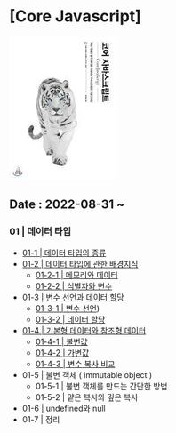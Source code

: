 # [Core Javascript]

![image](image/core%20javascript.png)

## Date : 2022-08-31 ~

### 01 | 데이터 타입

- [01-1 | 데이터 타입의 종류](https://github.com/MillPRE/TIL/blob/2f029f7c16a7fb8841680a2175312e95b34ffa2a/001-%5BBook%5D/%5BCore%20Javascript%5D/01%20%7C%20%5B%EB%8D%B0%EC%9D%B4%ED%84%B0%20%ED%83%80%EC%9E%85%5D/01-1%20%7C%20%EB%8D%B0%EC%9D%B4%ED%84%B0%20%ED%83%80%EC%9E%85%EC%9D%98%20%EC%A2%85%EB%A5%98.md)
- [01-2 | 데이터 타입에 관한 배경지식](https://github.com/MillPRE/TIL/blob/2f029f7c16a7fb8841680a2175312e95b34ffa2a/001-%5BBook%5D/%5BCore%20Javascript%5D/01%20%7C%20%5B%EB%8D%B0%EC%9D%B4%ED%84%B0%20%ED%83%80%EC%9E%85%5D/01-2%20%7C%20%EB%8D%B0%EC%9D%B4%ED%84%B0%20%ED%83%80%EC%9E%85%EC%97%90%20%EA%B4%80%ED%95%9C%20%EB%B0%B0%EA%B2%BD%EC%A7%80%EC%8B%9D.md)
  - [01-2-1 | 메모리와 데이터](https://github.com/MillPRE/TIL/blob/master/001-%5BBook%5D/%5BCore%20Javascript%5D/01%20%7C%20%5B%EB%8D%B0%EC%9D%B4%ED%84%B0%20%ED%83%80%EC%9E%85%5D/01-2%20%7C%20%EB%8D%B0%EC%9D%B4%ED%84%B0%20%ED%83%80%EC%9E%85%EC%97%90%20%EA%B4%80%ED%95%9C%20%EB%B0%B0%EA%B2%BD%EC%A7%80%EC%8B%9D.md#01-2-1--%EB%A9%94%EB%AA%A8%EB%A6%AC%EC%99%80-%EB%8D%B0%EC%9D%B4%ED%84%B0:~:text=%ED%83%80%EC%9E%85%EC%97%90%20%EA%B4%80%ED%95%9C%20%EB%B0%B0%EA%B2%BD%EC%A7%80%EC%8B%9D-,01%2D2%2D1%20%7C%20%EB%A9%94%EB%AA%A8%EB%A6%AC%EC%99%80%20%EB%8D%B0%EC%9D%B4%ED%84%B0,-%EC%BB%B4%ED%93%A8%ED%84%B0%EB%8A%94%20%EB%AA%A8%EB%93%A0%20%EB%8D%B0%EC%9D%B4%ED%84%B0%EB%A5%BC)
  - [01-2-2 | 식별자와 변수](https://github.com/MillPRE/TIL/blob/master/001-%5BBook%5D/%5BCore%20Javascript%5D/01%20%7C%20%5B%EB%8D%B0%EC%9D%B4%ED%84%B0%20%ED%83%80%EC%9E%85%5D/01-2%20%7C%20%EB%8D%B0%EC%9D%B4%ED%84%B0%20%ED%83%80%EC%9E%85%EC%97%90%20%EA%B4%80%ED%95%9C%20%EB%B0%B0%EA%B2%BD%EC%A7%80%EC%8B%9D.md#01-2-1--%EB%A9%94%EB%AA%A8%EB%A6%AC%EC%99%80-%EB%8D%B0%EC%9D%B4%ED%84%B0:~:text=%EC%97%B0%EA%B2%B0%ED%95%A0%20%EC%88%98%20%EC%9E%88%EB%8B%A4.-,01%2D2%2D2%20%7C%20%EC%8B%9D%EB%B3%84%EC%9E%90%EC%99%80%20%EB%B3%80%EC%88%98,-%EB%B3%B4%ED%86%B5%20%EB%B3%80%EC%88%98(variable))
- 01-3 | [변수 선언과 데이터 할당](https://github.com/MillPRE/TIL/blob/master/001-%5BBook%5D/%5BCore%20Javascript%5D/01%20%7C%20%5B%EB%8D%B0%EC%9D%B4%ED%84%B0%20%ED%83%80%EC%9E%85%5D/01-3%20%7C%20%EB%B3%80%EC%88%98%20%EC%84%A0%EC%96%B8%EA%B3%BC%20%EB%8D%B0%EC%9D%B4%ED%84%B0%20%ED%95%A0%EB%8B%B9.md)
  - [01-3-1 | 변수 선언](https://github.com/MillPRE/TIL/blob/master/001-%5BBook%5D/%5BCore%20Javascript%5D/01%20%7C%20%5B%EB%8D%B0%EC%9D%B4%ED%84%B0%20%ED%83%80%EC%9E%85%5D/01-3%20%7C%20%EB%B3%80%EC%88%98%20%EC%84%A0%EC%96%B8%EA%B3%BC%20%EB%8D%B0%EC%9D%B4%ED%84%B0%20%ED%95%A0%EB%8B%B9.md#:~:text=%EC%84%A0%EC%96%B8%EA%B3%BC%20%EB%8D%B0%EC%9D%B4%ED%84%B0%20%ED%95%A0%EB%8B%B9-,01%2D3%2D1%20%7C%20%EB%B3%80%EC%88%98%20%EC%84%A0%EC%96%B8,-%ED%95%B4%EB%8B%B9%20%EC%9E%A5%EC%97%90%EC%84%9C%EB%8A%94%20%EB%B3%80%EC%88%98))
  - [01-3-2 | 데이터 할당](https://github.com/MillPRE/TIL/blob/master/001-%5BBook%5D/%5BCore%20Javascript%5D/01%20%7C%20%5B%EB%8D%B0%EC%9D%B4%ED%84%B0%20%ED%83%80%EC%9E%85%5D/01-3%20%7C%20%EB%B3%80%EC%88%98%20%EC%84%A0%EC%96%B8%EA%B3%BC%20%EB%8D%B0%EC%9D%B4%ED%84%B0%20%ED%95%A0%EB%8B%B9.md#:~:text=%EB%8D%B0%EC%9D%B4%ED%84%B0%EB%A5%BC%20%EB%B0%98%ED%99%98%ED%95%A0%20%EA%B2%83%EC%9D%B4%EB%8B%A4.-,01%2D3%2D2%20%7C%20%EB%8D%B0%EC%9D%B4%ED%84%B0%20%ED%95%A0%EB%8B%B9,-//%20%EC%97%90%EC%A0%9C%201%2D2)
- [01-4 | 기본형 데이터와 참조형 데이터](https://github.com/MillPRE/TIL/blob/master/001-%5BBook%5D/%5BCore%20Javascript%5D/01%20%7C%20%5B%EB%8D%B0%EC%9D%B4%ED%84%B0%20%ED%83%80%EC%9E%85%5D/01-4%20%7C%20%EA%B8%B0%EB%B3%B8%ED%98%95%20%EB%8D%B0%EC%9D%B4%ED%84%B0%EC%99%80%20%EC%B0%B8%EC%A1%B0%ED%98%95%20%EB%8D%B0%EC%9D%B4%ED%84%B0.md)
  - [01-4-1 | 불변값](https://github.com/MillPRE/TIL/blob/master/001-%5BBook%5D/%5BCore%20Javascript%5D/01%20%7C%20%5B%EB%8D%B0%EC%9D%B4%ED%84%B0%20%ED%83%80%EC%9E%85%5D/01-4%20%7C%20%EA%B8%B0%EB%B3%B8%ED%98%95%20%EB%8D%B0%EC%9D%B4%ED%84%B0%EC%99%80%20%EC%B0%B8%EC%A1%B0%ED%98%95%20%EB%8D%B0%EC%9D%B4%ED%84%B0.md#:~:text=%EB%8D%B0%EC%9D%B4%ED%84%B0%EC%99%80%20%EC%B0%B8%EC%A1%B0%ED%98%95%20%EB%8D%B0%EC%95%84%ED%84%B0-,01%2D4%2D1%20%7C%20%EB%B6%88%EB%B3%80%EA%B0%92,-%EB%B3%80%EC%88%98(variable)%EC%99%80)
  - [01-4-2 | 가변값](https://github.com/MillPRE/TIL/blob/master/001-%5BBook%5D/%5BCore%20Javascript%5D/01%20%7C%20%5B%EB%8D%B0%EC%9D%B4%ED%84%B0%20%ED%83%80%EC%9E%85%5D/01-4%20%7C%20%EA%B8%B0%EB%B3%B8%ED%98%95%20%EB%8D%B0%EC%9D%B4%ED%84%B0%EC%99%80%20%EC%B0%B8%EC%A1%B0%ED%98%95%20%EB%8D%B0%EC%9D%B4%ED%84%B0.md#:~:text=%EC%98%81%EC%9B%90%ED%9E%88%20%EB%B3%80%ED%95%98%EC%A7%80%20%EC%95%8A%EB%8A%94%EB%8B%A4.-,01%2D4%2D2%20%7C%20%EA%B0%80%EB%B3%80%EA%B0%92,-%EA%B8%B0%EB%B3%B8%ED%98%84%20%EB%8D%B0%EC%9D%B4%ED%84%B0%EB%8A%94%20%EB%AA%A8%EB%91%90)
  - [01-4-3 | 변수 복사 비교](https://github.com/MillPRE/TIL/blob/master/001-%5BBook%5D/%5BCore%20Javascript%5D/01%20%7C%20%5B%EB%8D%B0%EC%9D%B4%ED%84%B0%20%ED%83%80%EC%9E%85%5D/01-4%20%7C%20%EA%B8%B0%EB%B3%B8%ED%98%95%20%EB%8D%B0%EC%9D%B4%ED%84%B0%EC%99%80%20%EC%B0%B8%EC%A1%B0%ED%98%95%20%EB%8D%B0%EC%9D%B4%ED%84%B0.md#:~:text=%EC%9D%98%20%ED%94%84%EB%A1%9C%ED%8D%BC%ED%8B%B0%20%EC%9E%AC%ED%95%A0%EB%8B%B9-,01%2D4%2D3%20%EB%B3%80%EC%88%98%20%EB%B3%B5%EC%82%AC%20%EB%B9%84%EA%B5%90,-%EB%8F%99%EC%9E%91%20%EB%B0%A9%EC%8B%9D%EC%9D%84%20%EC%95%8C%EC%95%98%EC%9C%BC%EB%8B%88)
- 01-5 | 불변 객체 ( immutable object )
  - 01-5-1 | 불변 객체를 만드는 간단한 방법
  - 01-5-2 | 얕은 복사와 깊은 복사
- 01-6 | undefined와 null
- 01-7 | 정리
